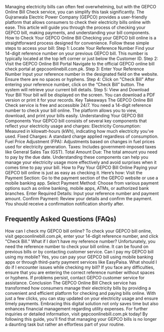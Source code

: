 <!DOCTYPE html>
<html>
<head>
<title>GEPCO Online Bill Check: Your Ultimate Guide to Easy Bill Management</title>
Managing electricity bills can often feel overwhelming, but with the GEPCO Online Bill Check service, you can simplify this task significantly. The Gujranwala Electric Power Company (GEPCO) provides a user-friendly platform that allows consumers to check their electricity bills online with ease. This article will guide you through the process of checking your GEPCO bill, making payments, and understanding your bill components.
How to Check Your GEPCO Online Bill
Checking your GEPCO bill online is a straightforward process designed for convenience. Follow these simple steps to access your bill:
Step 1: Locate Your Reference Number
Find your 14-digit reference number on your previous GEPCO bill. This number is typically located at the top left corner or just below the Customer ID.
Step 2: Visit the GEPCO Online Bill Portal
Navigate to the official GEPCO online bill check portal at gepcoonlinebill.com.pk.
Step 3: Enter Your Reference Number
Input your reference number in the designated field on the website. Ensure there are no spaces or hyphens.
Step 4: Click on "Check Bill"
After entering your reference number, click on the “Check Bill” button. The system will retrieve your current bill details.
Step 5: View and Download Your Bill
Your bill will be displayed on the screen. You can download a PDF version or print it for your records.
Key Takeaways
The GEPCO Online Bill Check service is free and accessible 24/7.
You need a 14-digit reference number to check your bill online.
The platform allows you to view, download, and print your bills easily.
Understanding Your GEPCO Bill Components
Your GEPCO bill consists of several key components that reflect your electricity usage and charges:
Electricity Consumption: Measured in kilowatt-hours (kWh), indicating how much electricity you've used.
Fixed Charges: A standard charge applied regardless of consumption.
Fuel Price Adjustment (FPA): Adjustments based on changes in fuel prices used for electricity generation.
Taxes: Includes government-imposed taxes like General Sales Tax (GST).
Total Amount Due: The total amount you need to pay by the due date.
Understanding these components can help you manage your electricity usage more effectively and avoid surprises when it comes time to pay your bill.
How to Pay Your GEPCO Bill Online
Paying your GEPCO bill online is just as easy as checking it. Here’s how:
Visit the Payment Section: Go to the payment section of the GEPCO website or use a mobile banking app.
Select Payment Method: Choose from various payment options such as online banking, mobile apps, ATMs, or authorized bank branches.
Enter Required Details: Input your reference number and payment amount.
Confirm Payment: Review your details and confirm the payment. You should receive a confirmation notification shortly after.
<h2>Frequently Asked Questions (FAQs)</h2>
How can I check my GEPCO bill online?
To check your GEPCO bill online, visit gepcoonlinebill.com.pk, enter your 14-digit reference number, and click "Check Bill."
What if I don’t have my reference number?
Unfortunately, you need the reference number to check your bill online. It can be found on previous bills or by contacting customer service.
Can I pay my GEPCO bill using my mobile?
Yes, you can pay your GEPCO bill using mobile banking apps or through third-party payment services like EasyPaisa.
What should I do if I encounter issues while checking my bill?
If you face any difficulties, ensure that you are entering the correct reference number without spaces or hyphens. If problems persist, contact GEPCO customer service for assistance.
Conclusion
The GEPCO Online Bill Check service has transformed how consumers manage their electricity bills by providing a convenient and efficient platform for checking and paying bills online. With just a few clicks, you can stay updated on your electricity usage and ensure timely payments. Embracing this digital solution not only saves time but also enhances financial management regarding utility expenses. For further inquiries or detailed information, visit gepcoonlinebill.com.pk today!
By following this guide, you'll find that managing your GEPCO bills is no longer a daunting task but rather an effortless part of your routine.
